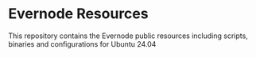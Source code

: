 # Evernode Resources

This repository contains the Evernode public resources including scripts, binaries and configurations for Ubuntu 24.04
